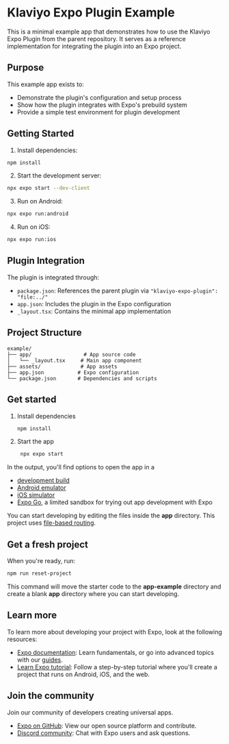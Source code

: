 # Klaviyo Expo Plugin Example

This is a minimal example app that demonstrates how to use the Klaviyo Expo Plugin from the parent repository. It serves as a reference implementation for integrating the plugin into an Expo project.

## Purpose

This example app exists to:
- Demonstrate the plugin's configuration and setup process
- Show how the plugin integrates with Expo's prebuild system
- Provide a simple test environment for plugin development

## Getting Started

1. Install dependencies:
```bash
npm install
```

2. Start the development server:
```bash
npx expo start --dev-client
```

3. Run on Android:
```bash
npx expo run:android
```

4. Run on iOS:
```bash
npx expo run:ios
```

## Plugin Integration

The plugin is integrated through:
- `package.json`: References the parent plugin via `"klaviyo-expo-plugin": "file:../"`
- `app.json`: Includes the plugin in the Expo configuration
- `_layout.tsx`: Contains the minimal app implementation

## Project Structure

```
example/
├── app/                 # App source code
│   └── _layout.tsx     # Main app component
├── assets/             # App assets
├── app.json           # Expo configuration
└── package.json       # Dependencies and scripts
```

## Get started

1. Install dependencies

   ```bash
   npm install
   ```

2. Start the app

   ```bash
    npx expo start
   ```

In the output, you'll find options to open the app in a

- [development build](https://docs.expo.dev/develop/development-builds/introduction/)
- [Android emulator](https://docs.expo.dev/workflow/android-studio-emulator/)
- [iOS simulator](https://docs.expo.dev/workflow/ios-simulator/)
- [Expo Go](https://expo.dev/go), a limited sandbox for trying out app development with Expo

You can start developing by editing the files inside the **app** directory. This project uses [file-based routing](https://docs.expo.dev/router/introduction).

## Get a fresh project

When you're ready, run:

```bash
npm run reset-project
```

This command will move the starter code to the **app-example** directory and create a blank **app** directory where you can start developing.

## Learn more

To learn more about developing your project with Expo, look at the following resources:

- [Expo documentation](https://docs.expo.dev/): Learn fundamentals, or go into advanced topics with our [guides](https://docs.expo.dev/guides).
- [Learn Expo tutorial](https://docs.expo.dev/tutorial/introduction/): Follow a step-by-step tutorial where you'll create a project that runs on Android, iOS, and the web.

## Join the community

Join our community of developers creating universal apps.

- [Expo on GitHub](https://github.com/expo/expo): View our open source platform and contribute.
- [Discord community](https://chat.expo.dev): Chat with Expo users and ask questions.
